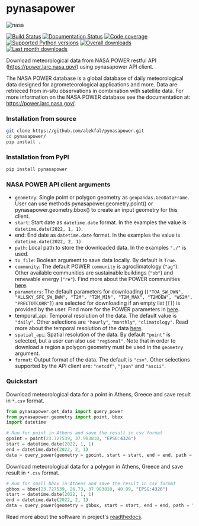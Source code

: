 # pynasapower
![nasa](https://user-images.githubusercontent.com/18232521/75673566-eb882880-5c8b-11ea-9a65-995f94b876bf.png)

[![Build Status](https://github.com/alekfal/pynasapower/actions/workflows/python_package.yml/badge.svg?branch=main)](https://github.com/alekfal/pynasapower/actions/workflows/python_package.yml)
[![Documentation Status](https://readthedocs.org/projects/pynasapower/badge/?version=latest)](https://pynasapower.readthedocs.io/en/latest/?badge=latest)
[![Code coverage](https://codecov.io/gh/alekfal/pynasapower/branch/main/graph/badge.svg)](https://codecov.io/gh/alekfal/pynasapower)
[![Supported Python versions](https://img.shields.io/pypi/pyversions/pynasapower.svg?style=flat-square)](https://pypi.org/project/pynasapower/)
[![Overall downloads](https://pepy.tech/badge/pynasapower)](https://pepy.tech/project/pynasapower)
[![Last month downloads](https://pepy.tech/badge/pynasapower/month)](https://pepy.tech/project/pynasapower)

Download meteorological data from NASA POWER restful API (https://power.larc.nasa.gov/) using pynasapower API client.

The NASA POWER database is a global database of daily meteorological data designed for agrometeorological applications and more. 
Data are retrieced from in-situ observations in combination with satellite data. For more information on the NASA POWER database see the documentation at: https://power.larc.nasa.gov/.

### Installation from source

```bash
git clone https://github.com/alekfal/pynasapower.git
cd pynasapower/
pip install .
```

### Installation from PyPI

```bash
pip install pynasapower
```

### NASA POWER API client arguments

- `geometry`: Single point or polygon geometry as `geopandas.GeoDataFrame`. User can use methods pynasapower.geometry.point() or
pynasapower.geometry.bbox() to create an input geometry for this client.
- `start`: Start date as `datetime.date` format. In the examples the value is `datetime.date(2022, 1, 1)`. 
- end: End date as `datetime.date` format. In the examples the value
is `datetime.date(2022, 2, 1)`.
- `path`: Local path to store the downloaded data. In the examples `"./"` is used.
- `to_file`: Boolean argument to save data locally. By default is `True`.
- `community`: The default POWER `community` is agroclimatology (`"ag"`). Other available communities are sustainable buildings (`"sb"`) and renewable energy (`"re"`). Find more about the POWER communities [here](https://power.larc.nasa.gov/docs/methodology/communities/).
- `parameters`: The default parameters for downloading (`["TOA_SW_DWN", "ALLSKY_SFC_SW_DWN", "T2M", "T2M_MIN", "T2M_MAX", "T2MDEW", "WS2M", "PRECTOTCORR"]`) are selected for downloading if an empty list (`[]`) is provided by the user. Find more for the POWER parameters in [here](https://power.larc.nasa.gov/#resources).
- temporal_api: Temporal resolution of the data. The default value is `"daily"`. Other selections are  `"hourly"`, `"monthly"`, `"climatology"`. Read more about the temporal resolution of the data [here](https://power.larc.nasa.gov/docs/services/api/temporal/).
- `spatial_api`: Spatial resolution of the data. By default `"point"` is selected, but a user can also use `"regional"`. Note that in order to download a region a polygon geometry must be used in the `geometry` argument.
- `format`: Output format of the data. The default is `"csv"`. Other selections supported by the API client are: `"netcdf"`, `"json"` and `"ascii"`. 


### Quickstart

Download meteorological data for a point in Athens, Greece and save result in `*.csv` format.

```python
from pynasapower.get_data import query_power
from pynasapower.geometry import point, bbox
import datetime

# Run for point in Athens and save the result in csv format
gpoint = point(23.727539, 37.983810, "EPSG:4326")
start = datetime.date(2022, 1, 1)
end = datetime.date(2022, 2, 1)
data = query_power(geometry = gpoint, start = start, end = end, path = "./data", to_file = True, community = "ag", parameters = [], temporal_api = "daily", spatial_api = "point", format = "csv")
```

Download meteorological data for a polygon in Athens, Greece and save result in `*.csv` format.

```python
# Run for small bbox in Athens and save the result in csv format
gbbox = bbox(23.727539, 26.73, 37.983810, 40.99, "EPSG:4326")
start = datetime.date(2022, 1, 1)
end = datetime.date(2022, 2, 1)
data = query_power(geometry = gbbox, start = start, end = end, path = "./data", to_file = True, community = "ag", parameters = [], temporal_api = "daily", spatial_api = "point", format = "csv")
```

Read more about the software in project's [readthedocs](https://pynasapower.readthedocs.io/en/latest/).